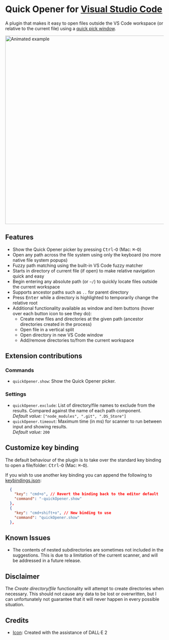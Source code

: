 # Quick Opener for [Visual Studio Code](https://code.visualstudio.com/)

<!--<img width="40" src="icon.png" alt="" align="left">-->

A plugin that makes it easy to open files outside the VS Code workspace
(or relative to the current file) using a
[quick pick window](https://code.visualstudio.com/api/ux-guidelines/quick-picks).

<img width="600" src="https://user-images.githubusercontent.com/150084/196005417-91f2bc86-2b7c-48fb-99ae-fef88514fd29.gif" alt="Animated example"><br>

## Features

- Show the Quick Opener picker by pressing <kbd>Ctrl</kbd>-<kbd>O</kbd> (Mac: <kbd>⌘</kbd>-<kbd>O</kbd>)
- Open any path across the file system using only the keyboard (no more native file system popups)
- Fuzzy path matching using the built-in VS Code fuzzy matcher
- Starts in directory of current file (if open) to make relative navigation quick and easy
- Begin entering any absolute path (or `~/`) to quickly locate files outside the current workspace
- Supports ancestor paths such as `..` for parent directory
- Press <kbd>Enter</kbd> while a directory is highlighted to temporarily change the relative root
- Additional functionality available as window and item buttons (hover over each button icon to see they do):
  - Create new files and directories at the given path (ancestor directories created in the process)
  - Open file in a vertical split
  - Open directory in new VS Code window
  - Add/remove directories to/from the current workspace

## Extension contributions

### Commands

- `quickOpener.show`: Show the Quick Opener picker.

### Settings

- `quickOpener.exclude`: List of directory/file names to exclude from the results.
  Compared against the name of each path component.<br>
  _Default value:_ `["node_modules", ".git", ".DS_Store"]`
- `quickOpener.timeout`: Maximum time (in ms) for scanner to run between input and showing results.<br>
  _Default value:_ `200`

## Customize key binding

The default behaviour of the plugin is to take over the standard key binding to open a file/folder:
<kbd>Ctrl</kbd>-<kbd>O</kbd> (Mac: <kbd>⌘</kbd>-<kbd>O</kbd>).

If you wish to use another key binding you can append the following to
[keybindings.json](https://code.visualstudio.com/docs/getstarted/keybindings#_advanced-customization):

```json
  {
    "key": "cmd+o", // Revert the binding back to the editor default
    "command": "-quickOpener.show"
  },
  {
    "key": "cmd+shift+o", // New binding to use
    "command": "quickOpener.show"
  },
```

## Known Issues

- The contents of nested subdirectories are sometimes not included in the
  suggestions. This is due to a limitation of the current scanner, and will be
  addressed in a future release.

## Disclaimer

The _Create directory/file_ functionality will attempt to create directories when necessary. This should not cause any data to be lost or overwritten, but I can unfortunately not guarantee that it will never happen in every possible situation.

## Credits

- [Icon](icon.png): Created with the assistance of DALL·E 2
